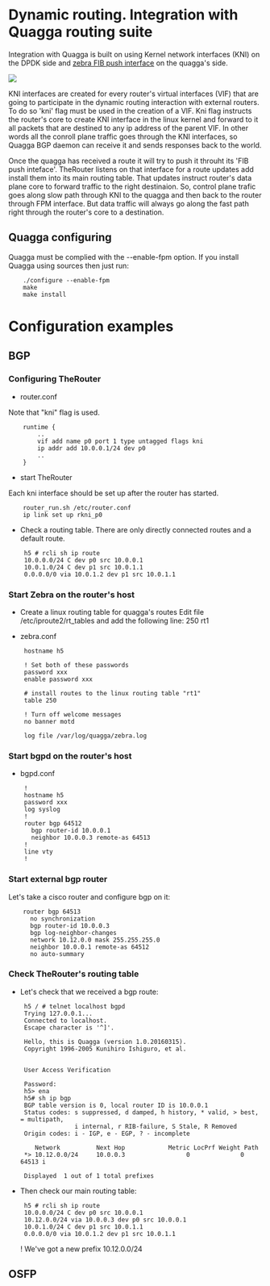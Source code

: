 # Dynamic routing. Integration with Quagga routing suite

Integration with Quagga is built on using Kernel network interfaces (KNI) on the DPDK side 
and <a href="http://www.nongnu.org/quagga/docs/docs-multi/zebra-FIB-push-interface.html">zebra FIB push interface</a> 
on the quagga's side.

<img src="http://therouter.net/images/quagga.png">

KNI interfaces are created for every router's virtual interfaces (VIF) that are going to participate in
the dynamic routing interaction with external routers. To do so 'kni' flag must be used in the creation
of a VIF. Kni flag instructs the router's core to create KNI interface in the linux kernel and forward to it
all packets that are destined to any ip address of the parent VIF. In other words all the conroll plane traffic
goes through the KNI interfaces, so Quagga BGP daemon can receive it and sends responses back to the world.

Once the quagga has received a route it will try to push it throuht its 'FIB push inteface'. TheRouter listens
on that interface for a route updates add install them into its main routing table. That updates
instruct router's data plane core to forward traffic to the right destinaion. So, control plane trafic
goes along slow path through KNI to the quagga and then back to the router through FPM interface. But data traffic
will always go along the fast path right through the router's core to a destination.

## Quagga configuring

Quagga must be complied with the --enable-fpm option.
If you install Quagga using sources then just run:

		./configure --enable-fpm
		make
		make install

# Configuration examples

## BGP

### Configuring TheRouter

 * router.conf

Note that "kni" flag is used.

		runtime {
			..
			vif add name p0 port 1 type untagged flags kni
  			ip addr add 10.0.0.1/24 dev p0
			..
		}

 * start TheRouter

Each kni interface should be set up after the router has started.
 
		router_run.sh /etc/router.conf
		ip link set up rkni_p0

 * Check a routing table. There are only directly connected routes and a default route.
 
		h5 # rcli sh ip route
		10.0.0.0/24 C dev p0 src 10.0.0.1
		10.0.1.0/24 C dev p1 src 10.0.1.1
		0.0.0.0/0 via 10.0.1.2 dev p1 src 10.0.1.1		

### Start Zebra on the router's host

 * Create a linux routing table for quagga's routes
	Edit file /etc/iproute2/rt_tables and add the following line:
		250	rt1
 		

 * zebra.conf

		hostname h5

		! Set both of these passwords
		password xxx
		enable password xxx
		
		# install routes to the linux routing table "rt1"
		table 250
		
		! Turn off welcome messages
		no banner motd
		
		log file /var/log/quagga/zebra.log

### Start bgpd on the router's host

 * bgpd.conf

		!
		hostname h5
		password xxx
		log syslog
		!
		router bgp 64512
		  bgp router-id 10.0.0.1
		  neighbor 10.0.0.3 remote-as 64513
		!
		line vty
		!
		
### Start external bgp router
	
Let's take a cisco router and configure bgp on it:

		router bgp 64513
 		  no synchronization
 		  bgp router-id 10.0.0.3
 		  bgp log-neighbor-changes
 		  network 10.12.0.0 mask 255.255.255.0
 		  neighbor 10.0.0.1 remote-as 64512
 		  no auto-summary

### Check TheRouter's routing table

 * Let's check that we received a bgp route:
 
		h5 / # telnet localhost bgpd
		Trying 127.0.0.1...
		Connected to localhost.
		Escape character is '^]'.
		
		Hello, this is Quagga (version 1.0.20160315).
		Copyright 1996-2005 Kunihiro Ishiguro, et al.
		
		
		User Access Verification
		
		Password:
		h5> ena
		h5# sh ip bgp
		BGP table version is 0, local router ID is 10.0.0.1
		Status codes: s suppressed, d damped, h history, * valid, > best, = multipath,
		              i internal, r RIB-failure, S Stale, R Removed
		Origin codes: i - IGP, e - EGP, ? - incomplete
		
		   Network          Next Hop            Metric LocPrf Weight Path
		*> 10.12.0.0/24     10.0.0.3                 0              0 64513 i
		
		Displayed  1 out of 1 total prefixes
		
 * Then check our main routing table:
 
		h5 # rcli sh ip route
		10.0.0.0/24 C dev p0 src 10.0.0.1
		10.12.0.0/24 via 10.0.0.3 dev p0 src 10.0.0.1
		10.0.1.0/24 C dev p1 src 10.0.1.1
		0.0.0.0/0 via 10.0.1.2 dev p1 src 10.0.1.1	
		
	! We've got a new prefix 10.12.0.0/24
	
## OSFP


